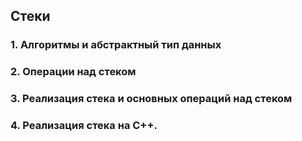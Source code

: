 ## Стеки
### 1. Алгоритмы и абстрактный тип данных

### 2. Операции над стеком

### 3. Реализация стека и основных операций над стеком

### 4. Реализация стека на С++.
